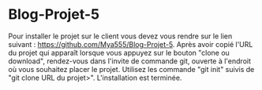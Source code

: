 # Blog-Projet-5



Pour installer le projet sur le client vous devez vous rendre sur le lien suivant : https://github.com/Mya555/Blog-Projet-5.
Après avoir copié l'URL du projet qui apparaît lorsque vous appuyez sur le bouton "clone ou download", rendez-vous dans l'invite de commande git, ouverte à l'endroit où vous souhaitez placer le projet.
Utilisez les commande "git init" suivis de "git clone URL du projet>".
L'installation est terminée.